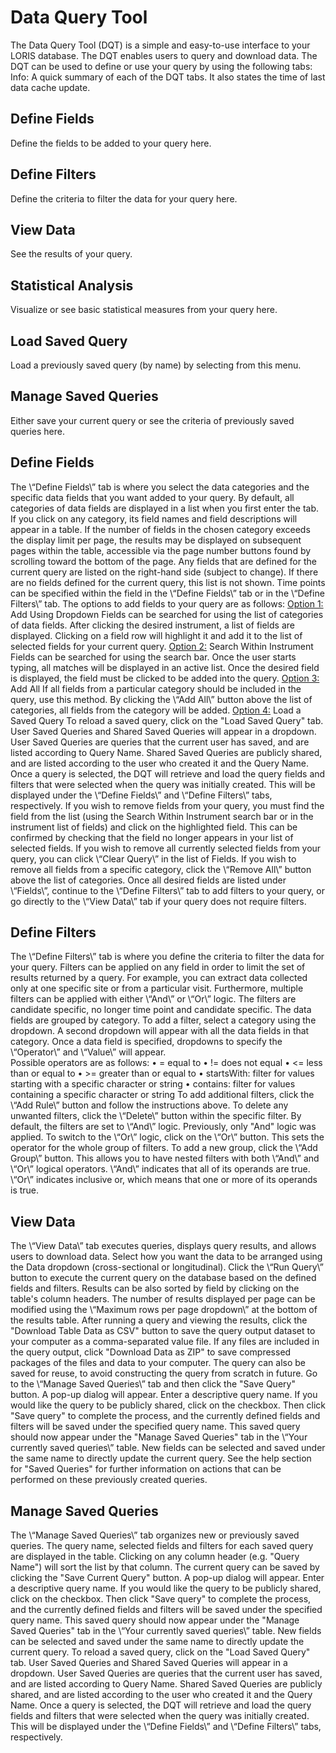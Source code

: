 # Data Query Tool

The Data Query Tool (DQT) is a simple and easy-to-use interface to your LORIS database. The DQT enables users to query and download data.
The DQT can be used to define or use your query by using the following tabs:
 Info:
A quick summary of each of the DQT tabs. It also states the time of last data cache update. 

## Define Fields 

Define the fields to be added to your query here. 

## Define Filters 

Define the criteria to filter the data for your query here. 

## View Data 

See the results of your query. 

## Statistical Analysis

Visualize or see basic statistical measures from your query here. 

## Load Saved Query 

Load a previously saved query (by name) by selecting from this menu.

## Manage Saved Queries

Either save your current query or see the criteria of previously saved queries here.

## Define Fields

The \“Define Fields\” tab is where you select the data categories and the specific data fields that you want added to your query. By default, all categories of data fields are displayed in a list when you first enter the tab. If you click on any category, its field names and field descriptions will appear in a table. If the number of fields in the chosen category exceeds the display limit per page, the results may be displayed on subsequent pages within the table, accessible via the page number buttons found by scrolling toward the bottom of the page. Any fields that are defined for the current query are listed on the right-hand side (subject to change). If there are no fields defined for the current query, this list is not shown. Time points can be specified within the field in the \“Define Fields\” tab or in the \“Define Filters\” tab. 
 The options to add fields to your query are as follows: 
 <u>Option 1:</u> Add Using Dropdown 
  Fields can be searched for using the list of categories of data fields. After clicking the desired instrument, a list of fields are displayed. Clicking on a field row will highlight it and add it to the list of selected fields for your current query. 
 <u>Option 2:</u> Search Within Instrument 
  Fields can be searched for using the search bar. Once the user starts typing, all matches will be displayed in an active list. Once the desired field is displayed, the field must be clicked to be added into the query. 
 <u>Option 3:</u> Add All 
  If all fields from a particular category should be included in the query, use this method. By clicking the \“Add All\” button above the list of categories, all fields from the category will be added. 
 <u>Option 4:</u> Load a Saved Query 
  To reload a saved query, click on the \"Load Saved Query\" tab. User Saved Queries and Shared Saved Queries will appear in a dropdown. User Saved Queries are queries that the current user has saved, and are listed according to Query Name. Shared Saved Queries are publicly shared, and are listed according to the user who created it and the Query Name. Once a query is selected, the DQT will retrieve and load the query fields and filters that were selected when the query was initially created. This will be displayed under the \“Define Fields\” and \“Define Filters\” tabs, respectively. 
 If you wish to remove fields from your query, you must find the field from the list (using the Search Within Instrument search bar or in the instrument list of fields) and click on the highlighted field. This can be confirmed by checking that the field no longer appears in your list of selected fields. 
 If you wish to remove all currently selected fields from your query, you can click \“Clear Query\” in the list of Fields. If you wish to remove all fields from a specific category, click the \“Remove All\” button above the list of categories. 
 Once all desired fields are listed under \“Fields\”, continue to the \“Define Filters\” tab to add filters to your query, or go directly to the \“View Data\” tab if your query does not require filters. 
 ## Define Filters 

  The \“Define Filters\” tab is where you define the criteria to filter the data for your query. Filters can be applied on any field in order to limit the set of results returned by a query. For example, you can extract data collected only at one specific site or from a particular visit. Furthermore, multiple filters can be applied with either \“And\” or \“Or\” logic. The filters are candidate specific, no longer time point and candidate specific. 
 The data fields are grouped by category. To add a filter, select a category using the dropdown. A second dropdown will appear with all the data fields in that category. Once a data field is specified, dropdowns to specify the \“Operator\” and \“Value\” will appear.  
 Possible operators are as follows: 
  • = equal to 
  • != does not equal 
  • <= less than or equal to 
  • >= greater than or equal to 
  • startsWith: filter for values starting with a specific character or string 
  • contains:  filter for values containing a specific character or string 
 To add additional filters, click the \“Add Rule\” button and follow the instructions above. To delete any unwanted filters, click the \“Delete\” button within the specific filter. 
 By default, the filters are set to \“And\” logic. Previously, only \"And\" logic was applied. To switch to the \“Or\” logic, click on the \“Or\” button. This sets the operator for the whole group of filters. To add a new group, click the \“Add Group\” button. This allows you to have nested filters with both \“And\” and \“Or\” logical operators. \“And\” indicates that all of its operands are true. \“Or\” indicates inclusive or, which means that one or more of its operands is true. 
 ## View Data
 
  The \“View Data\” tab executes queries, displays query results, and allows users to download data. Select how you want the data to be arranged using the Data dropdown (cross-sectional or longitudinal). Click the \“Run Query\” button to execute the current query on the database based on the defined fields and filters. Results can be also sorted by field by clicking on the table\'s column headers. The number of results displayed per page can be modified using the \“Maximum rows per page dropdown\” at the bottom of the results table. 
 After running a query and viewing the results, click the \"Download Table Data as CSV\" button to save the query output dataset to your computer as a comma-separated value file. If any files are included in the query output, click \"Download Data as ZIP\" to save compressed packages of the files and data to your computer. 
 The query can also be saved for reuse, to avoid constructing the query from scratch in future. Go to the \“Manage Saved Queries\” tab and then click the \"Save Query\" button. A pop-up dialog will appear. Enter a descriptive query name. If you would like the query to be publicly shared, click on the checkbox. Then click \"Save query\" to complete the process, and the currently defined fields and filters will be saved under the specified query name. 
 This saved query should now appear under the \"Manage Saved Queries\" tab in the \“Your currently saved queries\” table. New fields can be selected and saved under the same name to directly update the current query. See the help section for \"Saved Queries\" for further information on actions that can be performed on these previously created queries. 
 ## Manage Saved Queries 
  The \“Manage Saved Queries\” tab organizes new or previously saved queries. The query name, selected fields and filters for each saved query are displayed in the table. Clicking on any column header (e.g. \"Query Name\") will sort the list by that column. 
 The current query can be saved by clicking the \"Save Current Query\" button. A pop-up dialog will appear. Enter a descriptive query name. If you would like the query to be publicly shared, click on the checkbox. Then click \"Save query\" to complete the process, and the currently defined fields and filters will be saved under the specified query name. This saved query should now appear under the \"Manage Saved Queries\" tab in the \“Your currently saved queries\” table. New fields can be selected and saved under the same name to directly update the current query. 
 To reload a saved query, click on the \"Load Saved Query\" tab. User Saved Queries and Shared Saved Queries will appear in a dropdown. User Saved Queries are queries that the current user has saved, and are listed according to Query Name. Shared Saved Queries are publicly shared, and are listed according to the user who created it and the Query Name. Once a query is selected, the DQT will retrieve and load the query fields and filters that were selected when the query was initially created. This will be displayed under the \“Define Fields\” and \“Define Filters\” tabs, respectively. 
